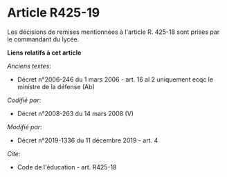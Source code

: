 # Article R425-19

Les décisions de remises mentionnées à l'article R. 425-18 sont prises par le commandant du lycée.

**Liens relatifs à cet article**

_Anciens textes_:

  - Décret n°2006-246 du 1 mars 2006 - art. 16 al 2 uniquement ecqc le ministre de la défense (Ab)

_Codifié par_:

  - Décret n°2008-263 du 14 mars 2008 (V)

_Modifié par_:

  - Décret n°2019-1336 du 11 décembre 2019 - art. 4

_Cite_:

  - Code de l'éducation - art. R425-18
